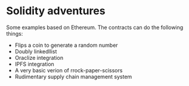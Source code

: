 # Solidity adventures

Some examples based on Ethereum. The contracts can do the following things:

* Flips a coin to generate a random number
* Doubly linkedllist
* Oraclize integration
* IPFS integration
* A very basic verion of rrock-paper-scissors
* Rudimentary supply chain management system
